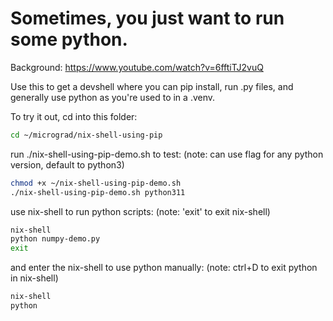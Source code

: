 # Sometimes, you just want to run some python.
Background: https://www.youtube.com/watch?v=6fftiTJ2vuQ

Use this to get a devshell where you can pip install, run .py files, and generally use python as you're used to in a .venv.

To try it out, cd into this folder: 
```bash
cd ~/micrograd/nix-shell-using-pip
```

run ./nix-shell-using-pip-demo.sh to test:
(note: can use flag for any python version, default to python3)
```bash
chmod +x ~/nix-shell-using-pip-demo.sh
./nix-shell-using-pip-demo.sh python311
```

use nix-shell to run python scripts:
(note: 'exit' to exit nix-shell)
```bash
nix-shell
python numpy-demo.py
exit
```

and enter the nix-shell to use python manually:
(note: ctrl+D to exit python in nix-shell)
```bash
nix-shell
python
```